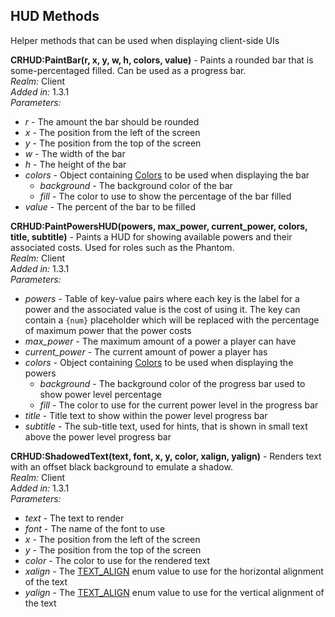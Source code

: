 ## HUD Methods
Helper methods that can be used when displaying client-side UIs

**CRHUD:PaintBar(r, x, y, w, h, colors, value)** - Paints a rounded bar that is some-percentaged filled. Can be used as a progress bar.\
*Realm:* Client\
*Added in:* 1.3.1\
*Parameters:*
- *r* - The amount the bar should be rounded
- *x* - The position from the left of the screen
- *y* - The position from the top of the screen
- *w* - The width of the bar
- *h* - The height of the bar
- *colors* - Object containing [Colors](https://wiki.facepunch.com/gmod/Color) to be used when displaying the bar
  - *background* - The background color of the bar
  - *fill* - The color to use to show the percentage of the bar filled
- *value* - The percent of the bar to be filled

**CRHUD:PaintPowersHUD(powers, max_power, current_power, colors, title, subtitle)** - Paints a HUD for showing available powers and their associated costs. Used for roles such as the Phantom.\
*Realm:* Client\
*Added in:* 1.3.1\
*Parameters:*
- *powers* - Table of key-value pairs where each key is the label for a power and the associated value is the cost of using it. The key can contain a `{num}` placeholder which will be replaced with the percentage of maximum power that the power costs
- *max_power* - The maximum amount of a power a player can have
- *current_power* - The current amount of power a player has
- *colors* - Object containing [Colors](https://wiki.facepunch.com/gmod/Color) to be used when displaying the powers
  - *background* - The background color of the progress bar used to show power level percentage
  - *fill* - The color to use for the current power level in the progress bar
- *title* - Title text to show within the power level progress bar
- *subtitle* - The sub-title text, used for hints, that is shown in small text above the power level progress bar

**CRHUD:ShadowedText(text, font, x, y, color, xalign, yalign)** - Renders text with an offset black background to emulate a shadow.\
*Realm:* Client\
*Added in:* 1.3.1\
*Parameters:*
- *text* - The text to render
- *font* - The name of the font to use
- *x* - The position from the left of the screen
- *y* - The position from the top of the screen
- *color* - The color to use for the rendered text
- *xalign* - The [TEXT_ALIGN](https://wiki.facepunch.com/gmod/Enums/TEXT_ALIGN) enum value to use for the horizontal alignment of the text
- *yalign* - The [TEXT_ALIGN](https://wiki.facepunch.com/gmod/Enums/TEXT_ALIGN) enum value to use for the vertical alignment of the text